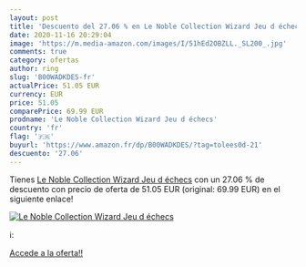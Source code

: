 ```yaml
---
layout: post
title: 'Descuento del 27.06 % en Le Noble Collection Wizard Jeu d échecs'
date: 2020-11-16 20:29:04
image: 'https://m.media-amazon.com/images/I/51hEd2OBZLL._SL200_.jpg'
comments: true
category: ofertas
author: ring
slug: 'B00WADKDES-fr'
actualPrice: 51.05 EUR
currency: EUR
price: 51.05
comparePrice: 69.99 EUR
prodname: 'Le Noble Collection Wizard Jeu d échecs'
country: 'fr'
flag: '🇫🇷'
buyurl: 'https://www.amazon.fr/dp/B00WADKDES/?tag=tolees0d-21'
descuento: '27.06'
---
```


Tienes [Le Noble Collection Wizard Jeu d échecs](https://www.amazon.fr/dp/B00WADKDES/?tag=tolees0d-21) con un 27.06 % de descuento con precio de oferta de 51.05 EUR (original: 69.99 EUR) en el siguiente enlace!

[![Le Noble Collection Wizard Jeu d échecs](https://m.media-amazon.com/images/I/51hEd2OBZLL._SL200_.jpg)](https://www.amazon.fr/dp/B00WADKDES/?tag=tolees0d-21)

ℹ️:


[Accede a la oferta!!](https://www.amazon.fr/dp/B00WADKDES/?tag=tolees0d-21)
